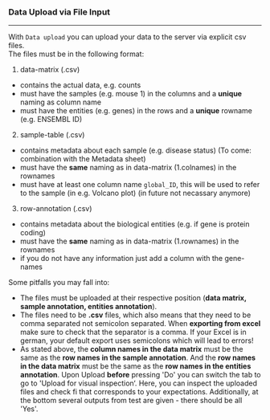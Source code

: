 ### Data Upload via File Input

***

With `Data upload` you can upload your data to the server via explicit csv files.<br>
The files must be in the following format:<br>
1. data-matrix (.csv) <br>
  - contains the actual data, e.g. counts<br>
  - must have the samples (e.g. mouse 1) in the columns and a **unique** naming as 
    column name<br>
  - must have the entities (e.g. genes) in the rows and a **unique** rowname (e.g. 
    ENSEMBL ID)<br>
2. sample-table (.csv) <br>
  - contains metadata about each sample (e.g. disease status) (To come: combination with the Metadata sheet)<br>
  - must have the **same** naming as in data-matrix (1.colnames) in the rownames<br>
  - must have at least one column name `global_ID`, this will be used to refer to the sample (in e.g. Volcano plot) (in future not necassary anymore)<br>
3. row-annotation (.csv) <br>
  - contains metadata about the biological entities (e.g. if gene is protein coding)<br>
  - must have the **same** naming as in data-matrix (1.rownames) in the rownames<br>
  - if you do not have any information just add a column with the gene-names<br>

Some pitfalls you may fall into:
* The files must be uploaded at their respective position (**data matrix, 
  sample annotation, entities annotation**).
* The files need to be **.csv** files, which also means that they need to be comma 
  separated not semicolon separated. When **exporting from excel** make sure to check 
  that the separator is a comma. If your Excel is in german, your default export uses semicolons which will lead to errors!
* As stated above, the **column names in the data matrix** must be the same as the **row 
  names in the sample annotation**. And the **row names in the data matrix** must be the 
  same as the **row names in the entities annotation**. Upon Upload **before** pressing 'Do' you can switch the tab to go to 'Upload for visual inspection‘. Here, you can inspect the uploaded files and check fi that corresponds to your expectations. Additionally, at the bottom several outputs from test are given - there should be all 'Yes'.